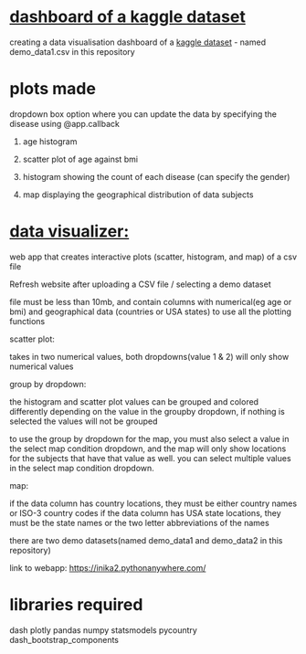 # [dashboard of a kaggle dataset](https://inika1.pythonanywhere.com/) 
creating a data visualisation dashboard of a [kaggle dataset](https://www.kaggle.com/datasets/antaresnyc/human-metagenomics?resource=download) - named demo_data1.csv in this repository  


# plots made
dropdown box option where you can update the data by specifying the disease using @app.callback

1. age histogram 

2. scatter plot of age against bmi

3. histogram showing the count of each disease (can specify the gender)

4. map displaying the geographical distribution of data subjects

# [data visualizer:](https://inika2.pythonanywhere.com/) 

web app that creates interactive plots (scatter, histogram, and map) of a csv file

Refresh website after uploading a CSV file / selecting a demo dataset

file must be less than 10mb, and contain columns with numerical(eg age or bmi) and geographical data (countries or USA states) to use all the plotting functions

scatter plot:

takes in two numerical values, both dropdowns(value 1 & 2) will only show numerical values

group by dropdown:

the histogram and scatter plot values can be grouped and colored differently depending on the value in the groupby dropdown, if nothing is selected the values will not be grouped

to use the group by dropdown for the map, you must also select a value in the select map condition dropdown, and the map will only show locations for the subjects that have that value as well. you can select multiple values in the select map condition dropdown.

map:

if the data column has country locations, they must be either country names or ISO-3 country codes
if the data column has USA state locations, they must be the state names or the two letter abbreviations of the names

there are two demo datasets(named demo_data1 and demo_data2 in this repository) 

link to webapp: https://inika2.pythonanywhere.com/ 



# libraries required

dash plotly pandas numpy statsmodels pycountry dash_bootstrap_components




